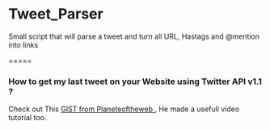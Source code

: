 Tweet_Parser
============

Small script that will parse a tweet and turn all URL, Hastags and @mention into links

=====

### How to get my last tweet on your Website using Twitter API v1.1 ?

Check out This [GIST from Planeteoftheweb ](https://gist.github.com/planetoftheweb/5914179), He made a usefull video tutorial too.
